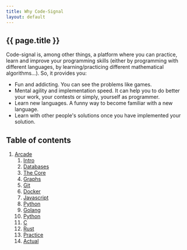 ```yaml
---
title: Why Code-Signal
layout: default
---
```


## {{ page.title }}

Code-signal is, among other things, a platform where you can practice, learn and improve your programming skills (either by programming with different languages, by learning/practicing different mathematical algorithms...). So, it provides you:


* Fun and addicting. You can see the problems like games.
* Mental agility and implementation speed. It can help you to do better your work, your contests or simply, yourself as programmer.
* Learn new languages. A funny way to become familiar with a new language.
* Learn with other people's solutions once you have implemented your solution.

## Table of contents

1. [Arcade](/code-practice-arcade/README.md)
    1. [Intro](/code-practice-arcade/code-practice-arcade-intro/README.md)
    2. [Databases](/code-practice-arcade/code-practice-arcade-databases/README.md)
    3. [The Core](/code-practice-arcade/code-practice-arcade-thecore/README.md)
    4. [Graphs](/code-practice-arcade/code-practice-arcade-graphs/README.md) 
    5. [Git](/code-practice-arcade/code-practice-arcade-git/README.md) 
    6. [Docker](/code-practice-arcade/code-practice-arcade-docker/README.md) 
    7. [Javascript](/code-practice-arcade/code-practice-arcade-javascript/README.md) 
    8. [Python](/code-practice-arcade/code-signal-arcade-python/README.md)   
    9. [Golang](/code-practice-arcade/code-practice-arcade-golang/README.md)   
    10. [Python](/code-practice-arcade/code-signal-arcade-python/README.md)   
    11. [C](/code-practice-arcade/code-practice-arcade-c/README.md)   
    12. [Rust](/code-practice-arcade/code-practice-arcade-rust/README.md)   
    13. [Practice](/code-practice-arcade/code-signal-tests-practice/README.md)      
    14. [Actual](/code-practice-arcade/code-signal-tests-actual/README.md) 
   
<!-- {% highlight shell linenos=table %}
./main.sh
{% endhighlight %}

{% highlight ruby linenos %}
def show
  puts "Outputting a very lo-o-o-o-o-o-o-o-o-o-o-o-o-o-o-o-ong lo-o-o-o-o-o-o-o-o-o-o-o-o-o-o-o-ong line"
  @widget = Widget(params[:id])
  respond_to do |format|
    format.html # show.html.erb
    format.json { render json: @widget }
  end
end
{% endhighlight %} -->

<!--
You can use HTML elements in Markdown, such as the comment element, and they won't be affected by a markdown parser. However, if you create an HTML element in your markdown file, you cannot use markdown syntax within that element's contents.
-->
